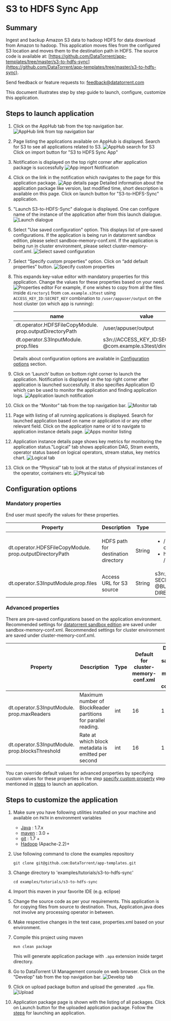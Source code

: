 # S3 to HDFS Sync App

## Summary

Ingest and backup Amazon S3 data to hadoop HDFS for data download from Amazon to hadoop. This application moves files from the configured S3 location and moves them to the destination path in HDFS. The source code is available at: [https://github.com/DataTorrent/app-templates/tree/master/s3-to-hdfs-sync](https://github.com/DataTorrent/app-templates/tree/master/s3-to-hdfs-sync).

Send feedback or feature requests to: [feedback@datatorrent.com](mailto:feedback@datatorrent.com)

This document illustrates step by step guide to launch, configure, customize
this application.

## <a name="steps_to_launch">Steps to launch application</a>

1. Click on the AppHub tab from the top navigation bar.
    ![AppHub link from top navigation bar](images/common/apphub_link.png)

1. Page listing the applications available on AppHub is displayed. Search for S3 to see all applications related to S3.
    ![AppHub search for S3](images/s3-to-hdfs-sync/apphub-search.png)
    Click on import button for "S3 to HDFS Sync App"

1. Notification is displayed on the top right corner after application package is successfully
    ![App import Notification](images/s3-to-hdfs-sync/import-notification.png)

1. Click on the link in the notification which navigates to the page for this application package.
    ![App details page](images/s3-to-hdfs-sync/app-details-page.png)
    Detailed information about the application package like version, last modified time, short description is available on this page. Click on launch button for "S3-to-HDFS-Sync" application.

1. <a name="launch-dialogue"></a>"Launch S3-to-HDFS-Sync" dialogue is displayed. One can configure name of the instance of the application after from this launch dialogue.
![Launch dialogue](images/s3-to-hdfs-sync/launch.png)

1. Select "Use saved configuration" option. This displays list of pre-saved configurations. If the application is being run in datatorrent sandbox edition, please select sandbox-memory-conf.xml. If the application is being run in cluster environment, please select cluster-memory-conf.xml.
    ![Select saved configuration](images/common/saved-conf.png)

1. Select “Specify custom properties” option. Click on “add default properties” button.
    ![Specify custom properties](images/common/specify-custom.png)

1. This expands key-value editor with mandatory properties for this application. Change the values for these properties based on your need.
    ![Properties editor](images/s3-to-hdfs-sync/property-editor.png)
    <a name="property-editor"></a>
    For example, if one wishes to copy from all the files inside `directory1` from `com.example.s3test` using `ACCESS_KEY_ID:SECRET_KEY` combination to `/user/appuser/output` on the host cluster (on which app is running):

    |name|value|
    |-|-|
    |dt.operator.HDFSFileCopyModule. prop.outputDirectoryPath|/user/appuser/output|
    |dt.operator.S3InputModule. prop.files|s3n://ACCESS_KEY_ID:SECRET_KEY @com.example.s3test/directory1 |

    Details about configuration options are available in [Configuration options](#configuration_options) section.

1. Click on ‘Launch’ button on bottom right corner to launch the application.
Notification is displayed on the top right corner after application is launched successfully. It also specifies Application ID which can be used to monitor the application and finding application logs.
    ![Application launch notification](images/common/app_launch_notification.png)

1. Click on the “Monitor” tab from the top navigation bar.
    ![Monitor tab](images/common/monitor_link.png)

1. Page with listing of all running applications is displayed. Search for launched application based on name or application id or any other relevant field. Click on the application name or id to navigate to application instance details page.
    ![Apps monitor listing](images/common/apps_monitor_listing.png)
1. Application instance details page shows key metrics for monitoring the application status."Logical" tab shows application DAG, Stram events, operator status based on logical operators, stream status, key metrics chart.
    ![Logical tab](images/s3-to-hdfs-sync/logical.png)

1. Click on the “Physical” tab to look at the status of physical instances of the operator, containers etc.
    ![Physical tab](images/s3-to-hdfs-sync/physical.png)

## <a name="configuration_options">Configuration options</a>

### Mandatory properties
End user must specify the values for these properties.

|Property|Description|Type|Example|
|-|-|-|-|
|dt.operator.HDFSFileCopyModule. prop.outputDirectoryPath|HDFS path for destination directory| String|<ul><li>/user/appuser/<br/> output/directory1</li><li>hdfs://node1.company1.com<br/> /user/appuser/output</li></ul>|
|dt.operator.S3InputModule.prop.files|Access URL for S3 source|String|s3n://ACCESS_KEY_ID:<br/>SECRET_KEY<br/>@BUCKET_NAME/<br/>DIRECTORY |

### Advanced properties
There are pre-saved configurations based on the application environment. Recommended settings for [datatorrent sandbox edition](https://www.datatorrent.com/download/datatorrent-rts-sandbox-edition-download/) are saved under sandbox-memory-conf.xml. Recommended settings for cluster environment are saved under cluster-memory-conf.xml.

|Property|Description|Type|Default for<br/>cluster-<br/>memory-<br/> conf.xml|Default for<br/>  sandbox<br/>-memory -<br/>conf.xml|
|-|-|-|-|-|
|dt.operator.S3InputModule. prop.maxReaders|Maximum number of BlockReader partitions for parallel reading.|int|16|1|
|dt.operator.S3InputModule. prop.blocksThreshold|Rate at which block metadata is emitted per second|int|16|1|

You can override default values for advanced properties by specifying custom values for these properties in the step [specify custom property](#property-editor) step mentioned in [steps](#steps_to_launch) to launch an application.

## Steps to customize the application

1. Make sure you have following utilities installed on your machine and available on `PATH` in environment variables
    - [Java](https://www.java.com/en/download/manual.jsp) : 1.7.x
    - [maven](http://maven.apache.org/download.cgi) : 3.0 +
    - [git](https://git-scm.com/book/en/v2/Getting-Started-Installing-Git) : 1.7 +
    - [Hadoop]( http://www.michael-noll.com/tutorials/running-hadoop-on-ubuntu-linux-single-node-cluster/) (Apache-2.2)+

1. Use following command to clone the examples repository

    ```
    git clone git@github.com:DataTorrent/app-templates.git
    ```

1. Change directory to 'examples/tutorials/s3-to-hdfs-sync'

    ```
    cd examples/tutorials/s3-to-hdfs-sync
    ```

1. Import this maven in your favorite IDE (e.g. eclipse)

1. Change the source code as per your requirements. This application is for copying files from source to destination. Thus, Application.java does not involve any processing operator in between.

1. Make respective changes in the test case, properties.xml based on your environment.

1. Compile this project using maven

    ```
    mvn clean package
    ```

    This will generate application package with `.apa` extension inside target directory.

1. Go to DataTorrent UI Management console on web browser. Click on the "Develop" tab from the top navigation bar.
   ![Develop tab](images/common/develop_link.png)

1. Click on upload package button and upload the generated `.apa` file.
   ![Upload](images/common/upload.png)

1. Application package page is shown with the listing of all packages. Click on Launch button for the uploaded application package. Follow the [steps](#launch-dialogue) for launching an application.
